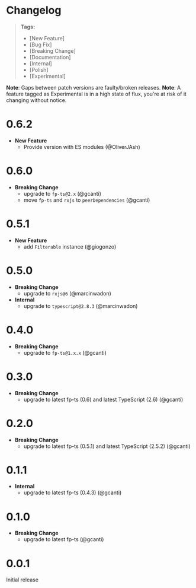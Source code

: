 # Changelog

> **Tags:**
>
> - [New Feature]
> - [Bug Fix]
> - [Breaking Change]
> - [Documentation]
> - [Internal]
> - [Polish]
> - [Experimental]

**Note**: Gaps between patch versions are faulty/broken releases. **Note**: A feature tagged as Experimental is in a
high state of flux, you're at risk of it changing without notice.

# 0.6.2

- **New Feature**
  - Provide version with ES modules (@OliverJAsh)

# 0.6.0

- **Breaking Change**
  - upgrade to `fp-ts@2.x` (@gcanti)
  - move `fp-ts` and `rxjs` to `peerDependencies` (@gcanti)

# 0.5.1

- **New Feature**
  - add `Filterable` instance (@giogonzo)

# 0.5.0

- **Breaking Change**
  - upgrade to `rxjs@6` (@marcinwadon)
- **Internal**
  - upgrade to `typescript@2.8.3` (@marcinwadon)

# 0.4.0

- **Breaking Change**
  - upgrade to `fp-ts@1.x.x` (@gcanti)

# 0.3.0

- **Breaking Change**
  - upgrade to latest fp-ts (0.6) and latest TypeScript (2.6) (@gcanti)

# 0.2.0

- **Breaking Change**
  - upgrade to latest fp-ts (0.5.1) and latest TypeScript (2.5.2) (@gcanti)

# 0.1.1

- **Internal**
  - upgrade to latest fp-ts (0.4.3) (@gcanti)

# 0.1.0

- **Breaking Change**
  - upgrade to latest fp-ts (@gcanti)

# 0.0.1

Initial release
